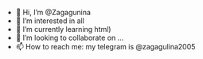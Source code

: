 - 👋 Hi, I’m @Zagagunina
- 👀 I’m interested in all
- 🌱 I’m currently learning html)
- 💞️ I’m looking to collaborate on ...
- 📫 How to reach me: my telegram is @zagagulina2005

<!---
Zagagunina/Zagagunina is a ✨ special ✨ repository because its `README.md` (this file) appears on your GitHub profile.
You can click the Preview link to take a look at your changes.
--->
